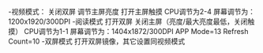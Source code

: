 -视频模式：
   关闭双屏
   调节主屏亮度
   打开主屏触摸
   CPU调节为2-4
   屏幕调节为：1200x1920/300DPI
-阅读模式
    打开双屏
    关闭主屏（亮度/最大亮度最低，关闭触摸）
    CPU调节为1-1
    屏幕调节为：1404x1872/300DPI
    APP Mode=13
    Refresh Count=10
-双屏模式
   打开双屏镜像，其它设置同视频模式